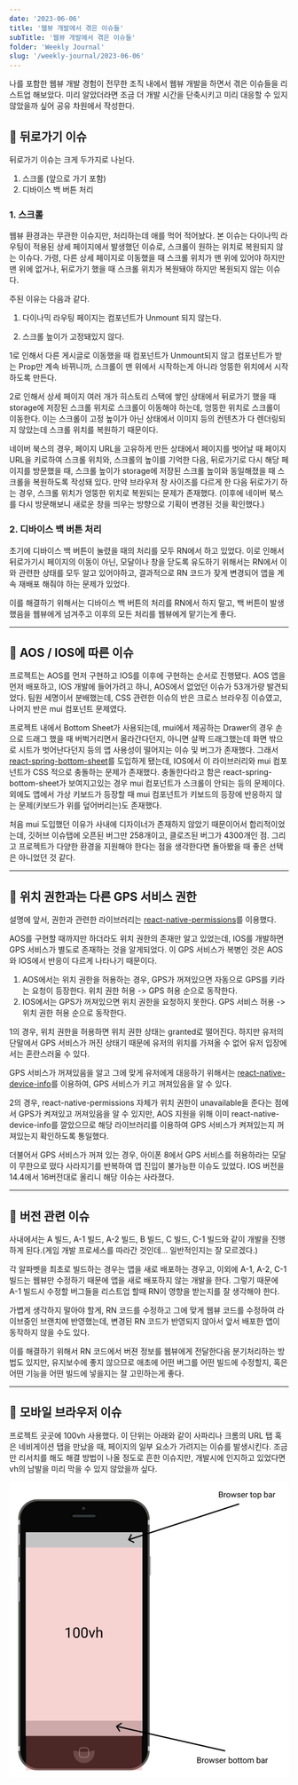 ```yaml
---
date: '2023-06-06'
title: '웹뷰 개발에서 겪은 이슈들'
subTitle: '웹뷰 개발에서 겪은 이슈들'
folder: 'Weekly Journal'
slug: '/weekly-journal/2023-06-06'
---
```


나를 포함한 웹뷰 개발 경험이 전무한 조직 내에서 웹뷰 개발을 하면서 겪은 이슈들을 리스트업 해보았다. 미리 알았더라면 조금 더 개발 시간을 단축시키고 미리 대응할 수 있지 않았을까 싶어 공유 차원에서 작성한다.

## 📌 뒤로가기 이슈

뒤로가기 이슈는 크게 두가지로 나뉜다.

1. 스크롤 (앞으로 가기 포함)
2. 디바이스 백 버튼 처리

### 1. 스크롤

웹뷰 환경과는 무관한 이슈지만, 처리하는데 애를 먹어 적어놨다. 본 이슈는 다이나믹 라우팅이 적용된 상세 페이지에서 발생했던 이슈로, 스크롤이 원하는 위치로 복원되지 않는 이슈다. 가령, 다른 상세 페이지로 이동했을 때 스크롤 위치가 맨 위에 있어야 하지만 맨 위에 없거나, 뒤로가기 했을 때 스크롤 위치가 복원돼야 하지만 복원되지 않는 이슈다.

주된 이유는 다음과 같다.

1. 다이나믹 라우팅 페이지는 컴포넌트가 Unmount 되지 않는다.

2. 스크롤 높이가 고정돼있지 않다.

1로 인해서 다른 게시글로 이동했을 때 컴포넌트가 Unmount되지 않고 컴포넌트가 받는 Prop만 계속 바뀌니까, 스크롤이 맨 위에서 시작하는게 아니라 엉뚱한 위치에서 시작하도록 만든다.

2로 인해서 상세 페이지 여러 개가 히스토리 스택에 쌓인 상태에서 뒤로가기 했을 때 storage에 저장된 스크롤 위치로 스크롤이 이동해야 하는데, 엉뚱한 위치로 스크롤이 이동한다. 이는 스크롤이 고정 높이가 아닌 상태에서 이미지 등의 컨텐츠가 다 렌더링되지 않았는데 스크롤 위치를 복원하기 때문이다.

네이버 북스의 경우, 페이지 URL을 고유하게 만든 상태에서 페이지를 벗어날 때 페이지 URL을 키로하여 스크롤 위치와, 스크롤의 높이를 기억한 다음, 뒤로가기로 다시 해당 페이지를 방문했을 때, 스크롤 높이가 storage에 저장된 스크롤 높이와 동일해졌을 때 스크롤을 복원하도록 작성돼 있다. 만약 브라우저 창 사이즈를 다르게 한 다음 뒤로가기 하는 경우, 스크롤 위치가 엉뚱한 위치로 복원되는 문제가 존재했다. (이후에 네이버 북스를 다시 방문해보니 새로운 창을 띄우는 방향으로 기획이 변경된 것을 확인했다.)

### 2. 디바이스 백 버튼 처리

초기에 디바이스 백 버튼이 눌렸을 때의 처리를 모두 RN에서 하고 있었다. 이로 인해서 뒤로가기시 페이지의 이동이 아닌, 모달이나 창을 닫도록 유도하기 위해서는 RN에서 이와 관련한 상태를 모두 알고 있어야하고, 결과적으로 RN 코드가 잦게 변경되어 앱을 계속 재배포 해줘야 하는 문제가 있었다.

이를 해결하기 위해서는 디바이스 백 버튼의 처리를 RN에서 하지 말고, 백 버튼이 발생했음을 웹뷰에게 넘겨주고 이후의 모든 처리를 웹뷰에게 맡기는게 좋다.

---

## 📌 AOS / IOS에 따른 이슈

프로젝트는 AOS를 먼저 구현하고 IOS를 이후에 구현하는 순서로 진행됐다. AOS 앱을 먼저 배포하고, IOS 개발에 들어가려고 하니, AOS에서 없었던 이슈가 53개가량 발견되었다. 팀원 세명이서 분배했는데, CSS 관련한 이슈의 반은 크로스 브라우징 이슈였고, 나머지 반은 mui 컴포넌트 문제였다.

프로젝트 내에서 Bottom Sheet가 사용되는데, mui에서 제공하는 Drawer의 경우 손으로 드래그 했을 때 버벅거리면서 올라간다던지, 아니면 살짝 드래그했는데 화면 밖으로 시트가 벗어난다던지 등의 앱 사용성이 떨어지는 이슈 및 버그가 존재했다. 그래서 [react-spring-bottom-sheet](https://react-spring.bottom-sheet.dev/)를 도입하게 됐는데, IOS에서 이 라이브러리와 mui 컴포넌트가 CSS 적으로 충돌하는 문제가 존재했다. 충돌한다라고 함은 react-spring-bottom-sheet가 보여지고있는 경우 mui 컴포넌트가 스크롤이 안되는 등의 문제이다. 외에도 앱에서 가상 키보드가 등장할 때 mui 컴포넌트가 키보드의 등장에 반응하지 않는 문제(키보드가 위를 덮어버리는)도 존재했다.

처음 mui 도입했던 이유가 사내에 디자이너가 존재하지 않았기 때문이어서 합리적이었는데, 깃허브 이슈탭에 오픈된 버그만 258개이고, 클로즈된 버그가 4300개인 점. 그리고 프로젝트가 다양한 환경을 지원해야 한다는 점을 생각한다면 돌아봤을 때 좋은 선택은 아니었던 것 같다.

---

## 📌 위치 권한과는 다른 GPS 서비스 권한

설명에 앞서, 권한과 관련한 라이브러리는 [react-native-permissions](https://github.com/zoontek/react-native-permissions)를 이용했다.

AOS를 구현할 때까지만 하더라도 위치 권한의 존재만 알고 있었는데, IOS를 개발하면 GPS 서비스가 별도로 존재하는 것을 알게되었다. 이 GPS 서비스가 복병인 것은 AOS와 IOS에서 반응이 다르게 나타나기 때문이다.

1. AOS에서는 위치 권한을 허용하는 경우, GPS가 꺼져있으면 자동으로 GPS를 키라는 요청이 등장한다. 위치 권한 허용 -> GPS 허용 순으로 동작한다.
2. IOS에서는 GPS가 꺼져있으면 위치 권한을 요청하지 못한다. GPS 서비스 허용 -> 위치 권한 허용 순으로 동작한다.

1의 경우, 위치 권한을 허용하면 위치 권한 상태는 granted로 떨어진다. 하지만 유저의 단말에서 GPS 서비스가 꺼진 상태기 때문에 유저의 위치를 가져올 수 없어 유저 입장에서는 혼란스러울 수 있다.

GPS 서비스가 꺼져있음을 알고 그에 맞게 유저에게 대응하기 위해서는 [react-native-device-info](https://github.com/react-native-device-info/react-native-device-info#getavailablelocationproviders)를 이용하여, GPS 서비스가 키고 꺼져있음을 알 수 있다.

2의 경우, react-native-permissions 자체가 위치 권한이 unavailable을 준다는 점에서 GPS가 켜져있고 꺼져있음을 알 수 있지만, AOS 지원을 위해 이미 react-native-device-info를 깔았으므로 해당 라이브러리를 이용하여 GPS 서비스가 켜져있는지 꺼져있는지 확인하도록 통일했다.

더불어서 GPS 서비스가 꺼져 있는 경우, 아이폰 8에서 GPS 서비스를 허용하라는 모달이 무한으로 떴다 사라지기를 반복하여 앱 진입이 불가능한 이슈도 있었다. IOS 버전을 14.4에서 16버전대로 올리니 해당 이슈는 사라졌다.

---

## 📌 버전 관련 이슈

사내에서는 A 빌드, A-1 빌드, A-2 빌드, B 빌드, C 빌드, C-1 빌드와 같이 개발을 진행하게 된다.(게임 개발 프로세스를 따라간 것인데... 일반적인지는 잘 모르겠다.)

각 알파벳을 최초로 빌드하는 경우는 앱을 새로 배포하는 경우고, 이외에 A-1, A-2, C-1 빌드는 웹뷰만 수정하기 때문에 앱을 새로 배포하지 않는 개발을 한다. 그렇기 때문에 A-1 빌드시 수정할 버그들을 리스트업 할때 RN이 영향을 받는지를 잘 생각해야 한다.

가볍게 생각하지 말아야 할게, RN 코드를 수정하고 그에 맞게 웹뷰 코드를 수정하여 라이브중인 브랜치에 반영했는데, 변경된 RN 코드가 반영되지 않아서 앞서 배포한 앱이 동작하지 않을 수도 있다.

이를 해결하기 위해서 RN 코드에서 버젼 정보를 웹뷰에게 전달한다음 분기처리하는 방법도 있지만, 유지보수에 좋지 않으므로 애초에 어떤 버그를 어떤 빌드에 수정할지, 혹은 어떤 기능을 어떤 빌드에 넣을지는 잘 고민하는게 좋다.

---

## 📌 모바일 브라우저 이슈

프로젝트 곳곳에 100vh 사용했다. 이 단위는 아래와 같이 사파리나 크롬의 URL 탭 혹은 네비게이션 탭을 만났을 때, 페이지의 일부 요소가 가려지는 이슈를 발생시킨다. 조금만 리서치를 해도 해결 방법이 나올 정도로 흔한 이슈지만, 개발시에 인지하고 있었다면 vh의 남발을 미리 막을 수 있지 않았을까 싶다.

![](./mobile.png)
